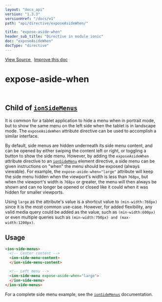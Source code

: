 ```yaml
---
layout: "docs_api"
version: "1.3.3"
versionHref: "/docs/v1"
path: "api/directive/exposeAsideWhen/"

title: "expose-aside-when"
header_sub_title: "Directive in module ionic"
doc: "exposeAsideWhen"
docType: "directive"
---
```


<div class="improve-docs">
<a href='https://github.com/ionic-team/ionic-v1/blob/master/js/angular/directive/exposeAsideWhen.js#L1'>
View Source
</a>
&nbsp;
<a href='http://github.com/ionic-team/ionic/edit/1.x/js/angular/directive/exposeAsideWhen.js#L1'>
Improve this doc
</a>
</div>




<h1 class="api-title">

expose-aside-when


<br />
<small>
Child of <a href="/docs/v1/api/directive/ionSideMenus/"><code>ionSideMenus</code></a>
</small>


</h1>





It is common for a tablet application to hide a menu when in portrait mode, but to show the
same menu on the left side when the tablet is in landscape mode. The `exposeAsideWhen` attribute
directive can be used to accomplish a similar interface.

By default, side menus are hidden underneath its side menu content, and can be opened by either
swiping the content left or right, or toggling a button to show the side menu. However, by adding the
`exposeAsideWhen` attribute directive to an <a href="/docs/v1/api/directive/ionSideMenu/"><code>ionSideMenu</code></a> element directive,
a side menu can be given instructions on "when" the menu should be exposed (always viewable). For
example, the `expose-aside-when="large"` attribute will keep the side menu hidden when the viewport's
width is less than `768px`, but when the viewport's width is `768px` or greater, the menu will then
always be shown and can no longer be opened or closed like it could when it was hidden for smaller
viewports.

Using `large` as the attribute's value is a shortcut value to `(min-width:768px)` since it is
the most common use-case. However, for added flexibility, any valid media query could be added
as the value, such as `(min-width:600px)` or even multiple queries such as
`(min-width:750px) and (max-width:1200px)`.









<h2 id="usage">Usage</h2>

```html
<ion-side-menus>
  <!-- Center content -->
  <ion-side-menu-content>
  </ion-side-menu-content>

  <!-- Left menu -->
  <ion-side-menu expose-aside-when="large">
  </ion-side-menu>
</ion-side-menus>
```
For a complete side menu example, see the
<a href="/docs/v1/api/directive/ionSideMenus/"><code>ionSideMenus</code></a> documentation.









